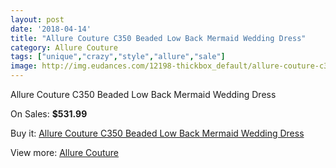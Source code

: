 ```yaml
---
layout: post
date: '2018-04-14'
title: "Allure Couture C350 Beaded Low Back Mermaid Wedding Dress"
category: Allure Couture
tags: ["unique","crazy","style","allure","sale"]
image: http://img.eudances.com/12198-thickbox_default/allure-couture-c350-beaded-low-back-mermaid-wedding-dress.jpg
---
```

Allure Couture C350 Beaded Low Back Mermaid Wedding Dress

On Sales: **$531.99**
<a href="https://www.eudances.com/en/allure-couture/3803-allure-couture-c350-beaded-low-back-mermaid-wedding-dress.html"><amp-img layout="responsive" width="600" height="600" src="//img.eudances.com/12198-thickbox_default/allure-couture-c350-beaded-low-back-mermaid-wedding-dress.jpg" alt="Allure Couture C350 Beaded Low Back Mermaid Wedding Dress 0" /></a>
<a href="https://www.eudances.com/en/allure-couture/3803-allure-couture-c350-beaded-low-back-mermaid-wedding-dress.html"><amp-img layout="responsive" width="600" height="600" src="//img.eudances.com/12203-thickbox_default/allure-couture-c350-beaded-low-back-mermaid-wedding-dress.jpg" alt="Allure Couture C350 Beaded Low Back Mermaid Wedding Dress 1" /></a>
<a href="https://www.eudances.com/en/allure-couture/3803-allure-couture-c350-beaded-low-back-mermaid-wedding-dress.html"><amp-img layout="responsive" width="600" height="600" src="//img.eudances.com/12202-thickbox_default/allure-couture-c350-beaded-low-back-mermaid-wedding-dress.jpg" alt="Allure Couture C350 Beaded Low Back Mermaid Wedding Dress 2" /></a>
<a href="https://www.eudances.com/en/allure-couture/3803-allure-couture-c350-beaded-low-back-mermaid-wedding-dress.html"><amp-img layout="responsive" width="600" height="600" src="//img.eudances.com/12201-thickbox_default/allure-couture-c350-beaded-low-back-mermaid-wedding-dress.jpg" alt="Allure Couture C350 Beaded Low Back Mermaid Wedding Dress 3" /></a>
<a href="https://www.eudances.com/en/allure-couture/3803-allure-couture-c350-beaded-low-back-mermaid-wedding-dress.html"><amp-img layout="responsive" width="600" height="600" src="//img.eudances.com/12200-thickbox_default/allure-couture-c350-beaded-low-back-mermaid-wedding-dress.jpg" alt="Allure Couture C350 Beaded Low Back Mermaid Wedding Dress 4" /></a>
<a href="https://www.eudances.com/en/allure-couture/3803-allure-couture-c350-beaded-low-back-mermaid-wedding-dress.html"><amp-img layout="responsive" width="600" height="600" src="//img.eudances.com/12199-thickbox_default/allure-couture-c350-beaded-low-back-mermaid-wedding-dress.jpg" alt="Allure Couture C350 Beaded Low Back Mermaid Wedding Dress 5" /></a>

Buy it: [Allure Couture C350 Beaded Low Back Mermaid Wedding Dress](https://www.eudances.com/en/allure-couture/3803-allure-couture-c350-beaded-low-back-mermaid-wedding-dress.html "Allure Couture C350 Beaded Low Back Mermaid Wedding Dress")

View more: [Allure Couture](https://www.eudances.com/en/37-allure-couture "Allure Couture")